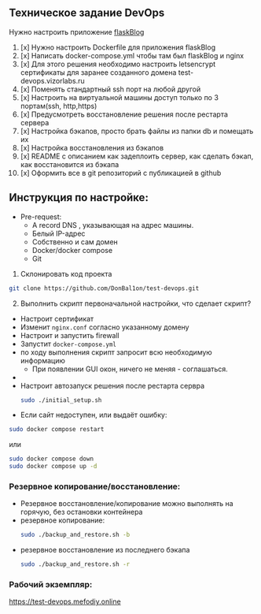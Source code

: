 ## Техническое задание DevOps

Нужно настроить приложение [flaskBlog](https://github.com/DogukanUrker/flaskBlog)


1. [x] Нужно настроить Dockerfile для приложения flaskBlog
2. [x] Написать docker-compose.yml чтобы там был flaskBlog и nginx
3. [x] Для этого решения необходимо настроить letsencrypt сертификаты для заранее созданного домена test-devops.vizorlabs.ru
4. [x] Поменять стандартный ssh порт на любой другой
5. [x] Настроить на виртуальной машины доступ только по 3 портам(ssh, http,https)
6. [x] Предусмотреть восстановление решения после рестарта сервера  
7. [x] Настройка бэкапов, просто брать файлы из папки db и помещать их
8. [x] Настройка восстановления из бэкапов
9. [x] README с описанием как задеплоить сервер, как сделать бэкап, как восстановится из бэкапа
10. [x] Оформить все в git репозиторий с публикацией в github
## Инструкция по настройке:
-  Pre-request:
	- А record DNS , указывающая на адрес машины.
	- Белый IP-адрес
	- Собственно и сам домен
	- Docker/docker compose
	- Git
1. Склонировать код проекта
```bash
git clone https://github.com/DonBal1on/test-devops.git
```

2. Выполнить скрипт первоначальной настройки, что сделает скрипт?
- Настроит сертификат
- Изменит `nginx.conf` согласно указанному домену
- Настроит и запустить firewall
- Запустит `docker-compose.yml`
- по ходу выполнения скрипт запросит всю необходимую информацию
  - При появлении GUI окон, ничего не меняя - соглашаться.
- 
- Настроит автозапуск решения после рестарта сервра
  ```bash
  sudo ./initial_setup.sh
  ```
- Если сайт недоступен, или выдаёт ошибку:
```bash
sudo docker compose restart
```
или
```bash
sudo docker compose down
sudo docker compose up -d
```

### Резервное копирование/восстановление:
- Резервное восстановление/копирование можно выполнять на горячую, без остановки контейнера
- резервное копирование:
  ```bash
  sudo ./backup_and_restore.sh -b
  ```
- резервное восстановление из последнего бэкапа
  ```bash
  sudo ./backup_and_restore.sh -r
  ```
### Рабочий экземпляр:
  https://test-devops.mefodiy.online
